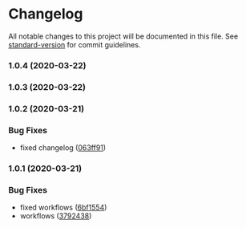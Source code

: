# Changelog

All notable changes to this project will be documented in this file. See [standard-version](https://github.com/conventional-changelog/standard-version) for commit guidelines.

### 1.0.4 (2020-03-22)

### 1.0.3 (2020-03-22)

### 1.0.2 (2020-03-21)


### Bug Fixes

* fixed changelog ([063ff91](https://github.com/Alexandrshy/invision-dsm-configuration-action/commit/063ff912f0860cf2841eab80f3b1031450db2b4b))

### 1.0.1 (2020-03-21)

### Bug Fixes

- fixed workflows ([6bf1554](https://github.com/Alexandrshy/invision-dsm-configuration-action/commit/6bf1554d10d5a036b4af0177d4d62ccb5f51a56b))
- workflows ([3792438](https://github.com/Alexandrshy/invision-dsm-configuration-action/commit/37924384142a6e7a56d2f0fc3565161b2e0f1a31))
